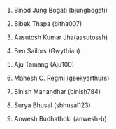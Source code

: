 1. Binod Jung Bogati (bjungbogati)

2. Bibek Thapa (bitha007)

3. Aasutosh Kumar Jha(aasutossh)

4. Ben Sailors (Gwythian)

5. Aju Tamang (Aju100)

6. Mahesh C. Regmi (geekyarthurs)

7. Binish Manandhar (binish784)

8. Surya Bhusal (sbhusal123)

9. Anwesh Budhathoki (anwesh-b)
